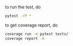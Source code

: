 to run the test, do 
```bash
pytest -rP *
```

to get coverage report, do
```bash
coverage run -m pytest tests/
coverage report -m
```